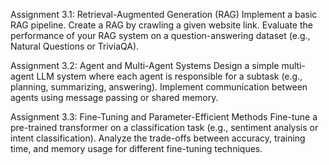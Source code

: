 Assignment 3.1: Retrieval-Augmented Generation (RAG)
Implement a basic RAG pipeline. Create a RAG by crawling a given website link. Evaluate the
performance of your RAG system on a question-answering dataset (e.g., Natural Questions or
TriviaQA).

Assignment 3.2: Agent and Multi-Agent Systems
Design a simple multi-agent LLM system where each agent is responsible for a subtask (e.g.,
planning, summarizing, answering). Implement communication between agents using message
passing or shared memory.

Assignment 3.3: Fine-Tuning and Parameter-Efficient Methods
Fine-tune a pre-trained transformer on a classification task (e.g., sentiment analysis or intent classification). Analyze the trade-offs between accuracy, training time, and memory usage for different fine-tuning techniques.